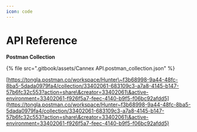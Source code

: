 ```yaml
---
icon: code
---
```


# API Reference

**Postman Collection**

{% file src=".gitbook/assets/Cannex API.postman_collection.json" %}

[https://tongla.postman.co/workspace/Hunter\~f3b68998-9a44-48fc-8ba5-5dada0979fa4/collection/33402061-683109c3-a7a8-4145-b147-57b6fc32c553?action=share\&creator=33402061\&active-environment=33402061-f926f5a7-feec-4140-b9f5-f06bc92afdd5](https://tongla.postman.co/workspace/Hunter~f3b68998-9a44-48fc-8ba5-5dada0979fa4/collection/33402061-683109c3-a7a8-4145-b147-57b6fc32c553?action=share\&creator=33402061\&active-environment=33402061-f926f5a7-feec-4140-b9f5-f06bc92afdd5)
